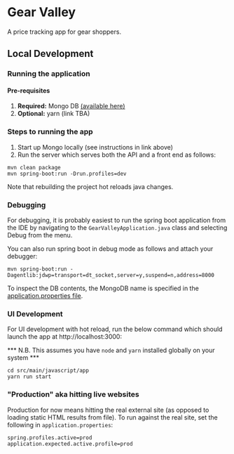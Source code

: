 # Gear Valley
A price tracking app for gear shoppers.

## Local Development

### Running the application
#### Pre-requisites
1. **Required:** Mongo DB [(available here)](https://docs.mongodb.com/manual/mongo/#start-the-mongo-shell-and-connect-to-mongodb)
2. **Optional:** yarn (link TBA)

### Steps to running the app
1. Start up Mongo locally (see instructions in link above)
2. Run the server which serves both the API and a front end as follows:
```shell script
mvn clean package
mvn spring-boot:run -Drun.profiles=dev
```
Note that rebuilding the project hot reloads java changes.

### Debugging
For debugging, it is probably easiest to run the spring boot application from the IDE by navigating to the ``GearValleyApplication.java`` class and selecting Debug from the menu.

You can also run spring boot in debug mode as follows and attach your debugger:
```shell script
mvn spring-boot:run -Dagentlib:jdwp=transport=dt_socket,server=y,suspend=n,address=8000
``` 

To inspect the DB contents, the MongoDB name is specified in the [application.properties file](src/main/resources/application.properties).


### UI Development
For UI development with hot reload, run the below command which should launch the app at http://localhost:3000:

*** N.B. This assumes you have `node` and `yarn` installed globally on your system ***

```shell script
cd src/main/javascript/app
yarn run start
```             

### "Production" aka hitting live websites
Production for now means hitting the real external site (as opposed to loading static HTML results from file). To run against the real site, set the following in ``application.properties``:
```shell script 
spring.profiles.active=prod
application.expected.active.profile=prod
```
